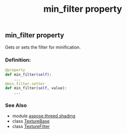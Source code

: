 ﻿---
title: min_filter property
second_title: Aspose.3D for Python via .NET API References
description: 
type: docs
weight: 130
url: /python-net/aspose.threed.shading/texturebase/min_filter/
is_root: false
---

## min_filter property


Gets or sets the filter for minification.
### Definition:
```python
@property
def min_filter(self):
    ...
@min_filter.setter
def min_filter(self, value):
    ...
```

### See Also
* module [aspose.threed.shading](../../)
* class [TextureBase](/3d/python-net/aspose.threed.shading/texturebase)
* class [TextureFilter](/3d/python-net/aspose.threed.shading/texturefilter)
